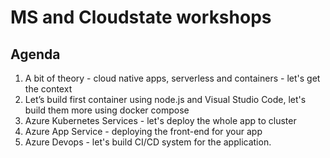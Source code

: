 # MS and Cloudstate workshops

## Agenda
1. A bit of theory - cloud native apps, serverless and containers - let's get the context
2. Let’s build first container using node.js and Visual Studio Code, let's build them more using docker compose
3. Azure Kubernetes Services - let's deploy the whole app to cluster
4. Azure App Service - deploying the front-end for your app
5. Azure Devops - let's build CI/CD system for the application.
